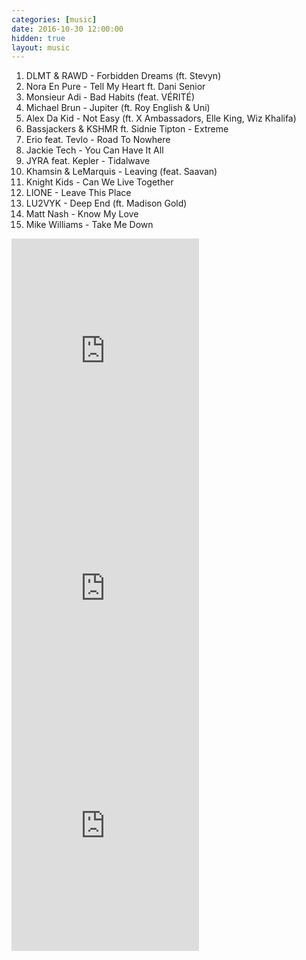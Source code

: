 ```yaml
---
categories: [music]
date: 2016-10-30 12:00:00
hidden: true
layout: music
---
```


1. DLMT & RAWD - Forbidden Dreams (ft. Stevyn)
2. Nora En Pure - Tell My Heart ft. Dani Senior
3. Monsieur Adi - Bad Habits (feat. VÉRITÉ)
4. Michael Brun - Jupiter (ft. Roy English & Uni)
5. Alex Da Kid - Not Easy (ft. X Ambassadors, Elle King, Wiz Khalifa)
6. Bassjackers & KSHMR ft. Sidnie Tipton - Extreme
7. Erio feat. Tevlo - Road To Nowhere
8. Jackie Tech - You Can Have It All
9. JYRA feat. Kepler - Tidalwave
10. Khamsin & LeMarquis - Leaving (feat. Saavan)
11. Knight Kids - Can We Live Together
12. LIONE - Leave This Place
13. LU2VYK - Deep End (ft. Madison Gold)
14. Matt Nash - Know My Love
15. Mike Williams - Take Me Down

<div class="center">
  <iframe src="https://embed.spotify.com/?uri=spotify%3Aalbum%3A3CtdMXnK53iu83nh1vpdkz&theme=white" width="300" height="380" frameborder="0" allowtransparency="true"></iframe>
</div>
<div class="center">
  <iframe src="https://embed.spotify.com/?uri=spotify%3Aalbum%3A1uAf2eQ04oPIMI6PZbDB0E&theme=white" width="300" height="380" frameborder="0" allowtransparency="true"></iframe>
</div>
<div class="center">
  <iframe src="https://embed.spotify.com/?uri=spotify%3Aalbum%3A48QAgmrXztInSN3aREjye2&theme=white" width="300" height="380" frameborder="0" allowtransparency="true"></iframe>
</div>
